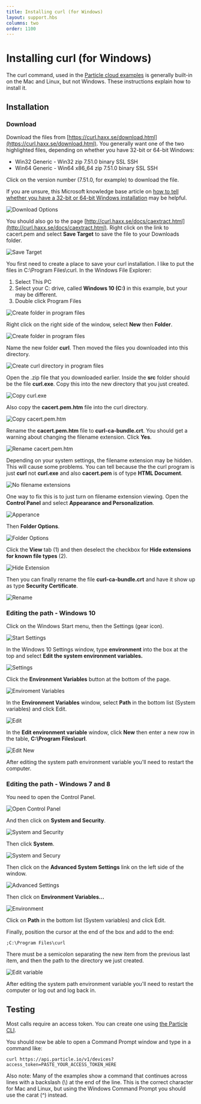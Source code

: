 ```yaml
---
title: Installing curl (for Windows)
layout: support.hbs
columns: two
order: 1100
---
```


# Installing curl (for Windows)

The curl command, used in the [Particle cloud examples](/reference/device-cloud/api/) is generally built-in on the Mac and Linux, but not Windows. These instructions explain how to install it.


## Installation

### Download

Download the files from [https://curl.haxx.se/download.html](https://curl.haxx.se/download.html). You generally want one of the two highlighted files, depending on whether you have 32-bit or 64-bit Windows:

- Win32 Generic - Win32 zip 7.51.0 binary SSL SSH
- Win64 Generic - Win64 x86_64 zip 7.51.0 binary SSL SSH

Click on the version number (7.51.0, for example) to download the file.

If you are unsure, this Microsoft knowledge base article on [how to tell whether you have a 32-bit or 64-bit Windows installation](https://support.microsoft.com/en-us/kb/827218) may be helpful.

![Download Options](/assets/images/installing-curl-01download.png)

You should also go to the page [http://curl.haxx.se/docs/caextract.html](http://curl.haxx.se/docs/caextract.html). Right click on the link to cacert.pem and select **Save Target** to save the file to your Downloads folder.

![Save Target](/assets/images/installing-curl-02savetarget.png)

You first need to create a place to save your curl installation. I like to put the files in C:\Program Files\curl. In the Windows File Explorer:

1. Select This PC
2. Select your C: drive, called **Windows 10 (C:)** in this example, but your may be different.
3. Double click Program Files

![Create folder in program files](/assets/images/installing-curl-10programfiles.png)

Right click on the right side of the window, select **New** then **Folder**.

![Create folder in program files](/assets/images/installing-curl-11newfolder.png)

Name the new folder **curl**. Then moved the files you downloaded into this directory. 

![Create curl directory in program files](/assets/images/installing-curl-03curldir.png)

Open the .zip file that you downloaded earlier. Inside the **src** folder should be the file **curl.exe**. Copy this into the new directory that you just created.

![Copy curl.exe](/assets/images/installing-curl-04copy.png)

Also copy the **cacert.pem.htm** file into the curl directory.

![Copy cacert.pem.htm](/assets/images/installing-curl-05copy.png)

Rename the **cacert.pem.htm** file to **curl-ca-bundle.crt**. You should get a warning about changing the filename extension. Click **Yes**.

![Rename cacert.pem.htm](/assets/images/installing-curl-06rename.png)

Depending on your system settings, the filename extension may be hidden. This will cause some problems. You can tell because the the curl program is just **curl** not **curl.exe** and also **cacert.pem** is of type **HTML Document**.

![No filename extensions](/assets/images/installing-curl-07noextension.png)

One way to fix this is to just turn on filename extension viewing. Open the **Control Panel** and select **Appearance and Personalization**.

![Apperance](/assets/images/installing-curl-08appearance.png)

Then **Folder Options**.

![Folder Options](/assets/images/installing-curl-09folderoptions.png)

Click the **View** tab (1) and then deselect the checkbox for **Hide extensions for known file types** (2).

![Hide Extension](/assets/images/installing-curl-10hideext.png)

Then you can finally rename the file **curl-ca-bundle.crt** and have it show up as type **Security Certificate**.

![Rename](/assets/images/installing-curl-12rename.png)


### Editing the path - Windows 10

Click on the Windows Start menu, then the Settings (gear icon).

![Start Settings](/assets/images/installing-curl-13startsettings.png)

In the Windows 10 Settings window, type **environment** into the box at the top and select **Edit the system environment variables.**

![Settings](/assets/images/installing-curl-14settings.png)

Click the **Environment Variables** button at the bottom of the page.

![Enviroment Variables](/assets/images/installing-curl-15environmentvariables.png)

In the **Environment Variables** window, select **Path** in the bottom list (System variables) and click Edit.

![Edit](/assets/images/installing-curl-16edit.png)

In the **Edit environment variable** window, click **New** then enter a new row in the table, **C:\Program Files\curl**. 

![Edit New](/assets/images/installing-curl-17editnew.png)

After editing the system path environment variable you'll need to restart the computer.

### Editing the path - Windows 7 and 8

You need to open the Control Panel. 

![Open Control Panel](/assets/images/installing-curl-05controlpanel.png)

And then click on **System and Security**.

![System and Security](/assets/images/installing-curl-06systemandsecurity.png)

Then click **System**.

![System and Secury](/assets/images/installing-curl-18system.png)

Then click on the **Advanced System Settings** link on the left side of the window.

![Advanced Settings](/assets/images/installing-curl-08advanced.png)

Then click on **Environment Variables...**

![Environment](/assets/images/installing-curl-09environment.png)
 
Click on **Path** in the bottom list (System variables) and click Edit.

Finally, position the cursor at the end of the box and add to the end:

```
;C:\Program Files\curl
```
There must be a semicolon separating the new item from the previous last item, and then the path to the directory we just created.

![Edit variable](/assets/images/installing-curl-19editvar.png)

After editing the system path environment variable you'll need to restart the computer or log out and log back in.

## Testing

Most calls require an access token. You can create one using [the Particle CLI](/reference/developer-tools/cli/#particle-token-create).

You should now be able to open a Command Prompt window and type in a command like:

```
curl https://api.particle.io/v1/devices?access_token=PASTE_YOUR_ACCESS_TOKEN_HERE
```

Also note: Many of the examples show a command that continues across lines with a backslash (\\) at the end of the line. This is the correct character for Mac and Linux, but using the Windows Command Prompt you should use the carat (^) instead.

